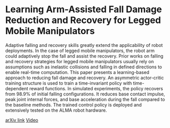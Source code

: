 # Learning Arm-Assisted Fall Damage Reduction and Recovery for Legged Mobile Manipulators

Adaptive falling and recovery skills greatly extend the applicability of robot deployments. In the case of legged mobile manipulators, the robot arm could adaptively stop the fall and assist the recovery. Prior works on falling and recovery strategies for legged mobile manipulators usually rely on assumptions such as inelastic collisions and falling in defined directions to enable real-time computation. This paper presents a learning-based approach to reducing fall damage and recovery. An asymmetric actor-critic training structure is used to train a time-invariant policy with time-dependent reward functions. In simulated experiments, the policy recovers from 98.9% of initial falling configurations. It reduces base contact impulse, peak joint internal forces, and base acceleration during the fall compared to the baseline methods. The trained control policy is deployed and extensively tested on the ALMA robot hardware.

[arXiv link](https://arxiv.org/abs/2303.05486)
[Video](https://www.youtube.com/watch?v=avwg2HqGi8s)